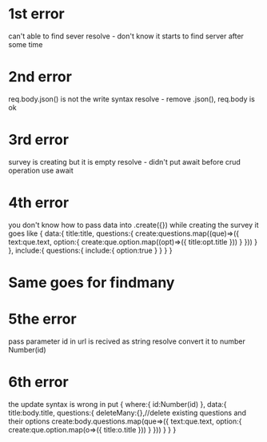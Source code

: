 # 1st error 
can't able to find sever
resolve - don't know it starts to find server after some time
# 2nd error 
req.body.json() is not the write syntax
resolve - remove .json(), req.body is ok
# 3rd error 
survey is creating but it is empty 
resolve - didn't put await before crud operation use await 

# 4th error 
you don't know how to pass data into .create({})
while creating the survey 
it goes like
{
        data:{
            title:title,
            questions:{
                create:questions.map((que)=>({
                    text:que.text,
                    option:{
                        create:que.option.map((opt)=>({
                            title:opt.title
                        }))
                    }
                }))
            }
        },
        include:{
            questions:{
                include:{
                    option:true
                }
            }
        }
    }
# Same goes for findmany 

# 5the error 
pass parameter id in url is recived as string 
resolve convert it to number Number(id)

# 6th error
the update syntax is wrong in put
{
        where:{
            id:Number(id)
        },
        data:{
            title:body.title,
            questions:{
                deleteMany:{},//delete existing questions and their options
                create:body.questions.map(que=>({
                    text:que.text,
                    option:{
                        create:que.option.map(o=>({
                            title:o.title
                        }))
                    }
                }))
            }
        }
    }

    